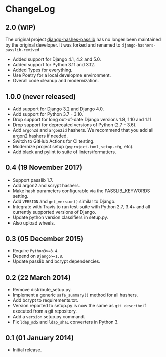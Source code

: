 # ChangeLog

## 2.0 (WIP)

The original project [django-hashes-passlib](https://github.com/mathiasertl/django-hashers-passlib) has no longer been maintained by the original developer. It was forked and renamed to `django-hashers-passlib-revived`

- Added support for Django 4.1, 4.2 and 5.0.
- Added support for Python 3.11 and 3.12.
- Added Types for everything.
- Use Poetry for a local developme environment.
- Overall code cleanup and modernization.

## 1.0.0 (never released)

- Add support for Django 3.2 and Django 4.0.
- Add support for Python 3.7 - 3.10.
- Drop support for long out-of-date Django versions 1.8, 1.10 and 1.11.
- Drop support for deprecated versions of Python (2.7 - 3.6).
- Add `argon2d` and `argon2id` hashers. We recommend that you add all argon2 hashers if needed.
- Switch to GitHub Actions for CI testing.
- Modernize project setup (`pyproject.toml`, `setup.cfg`, etc).
- Add black and pylint to suite of linters/formatters.

## 0.4 (19 November 2017)

- Support passlib 1.7.
- Add argon2 and scrypt hashers.
- Make hash parameters configurable via the PASSLIB_KEYWORDS setting.
- Add `VERSION` and `get_version()` similar to Django.
- Integrate with Travis to run test-suite with Python 2.7, 3.4+ and all currently supported versions of
  Django.
- Update python version classifiers in setup.py.
- Also upload wheels.

## 0.3 (05 December 2015)

- Require `Python3>=3.4`.
- Depend on `Django>=1.8`.
- Update passlib and bcrypt dependencies.

## 0.2 (22 March 2014)

- Remove distribute_setup.py.
- Implement a generic `safe_summary()` method for all hashers.
- Add bcrypt to requirements.txt.
- Version reported to setup.py is now the same as `git describe` if executed
  from a git repository.
- Add a `version` setup.py command.
- Fix `ldap_md5` and `ldap_sha1` converters in Python 3.

## 0.1 (01 January 2014)

- Initial release.
